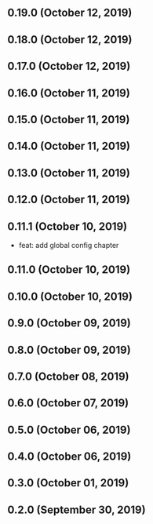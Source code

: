 ## 0.19.0 (October 12, 2019)



## 0.18.0 (October 12, 2019)



## 0.17.0 (October 12, 2019)



## 0.16.0 (October 11, 2019)



## 0.15.0 (October 11, 2019)



## 0.14.0 (October 11, 2019)



## 0.13.0 (October 11, 2019)



## 0.12.0 (October 11, 2019)



## 0.11.1 (October 10, 2019)

- feat: add global config chapter

## 0.11.0 (October 10, 2019)



## 0.10.0 (October 10, 2019)



## 0.9.0 (October 09, 2019)



## 0.8.0 (October 09, 2019)



## 0.7.0 (October 08, 2019)



## 0.6.0 (October 07, 2019)



## 0.5.0 (October 06, 2019)



## 0.4.0 (October 06, 2019)



## 0.3.0 (October 01, 2019)



## 0.2.0 (September 30, 2019)


